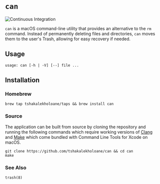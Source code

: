 # `can`

![Continuous Integration](https://github.com/tshakalekholoane/can/actions/workflows/ci.yaml/badge.svg)

`can` is a macOS command-line utility that provides an alternative to the `rm` command. Instead of permanently deleting files and directories, `can` moves them to the user's Trash, allowing for easy recovery if needed.

## Usage

```
usage: can [-h | -V] [--] file ...
```

## Installation

### Homebrew

```shell
brew tap tshakalekholoane/taps && brew install can
```

### Source

The application can be built from source by cloning the repository and running the following commands which require working versions of [Clang](https://clang.llvm.org/) and [Make](https://www.gnu.org/software/make/) which come bundled with Command Line Tools for Xcode on macOS.

```shell
git clone https://github.com/tshakalekholoane/can && cd can
make
```

### See Also

`trash(8)`
